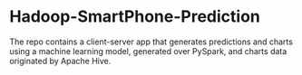 # Hadoop-SmartPhone-Prediction
The repo contains a client-server app that generates predictions and charts using a machine learning model, generated over PySpark, and charts data originated by Apache Hive.
